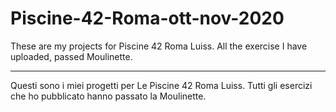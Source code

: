 # Piscine-42-Roma-ott-nov-2020

These are my projects for Piscine 42 Roma Luiss.
All the exercise I have uploaded, passed Moulinette.

-----------------------------------------------------------------------------------------------------------------------------------------------------------------------------------

Questi sono i miei progetti per Le Piscine 42 Roma Luiss.
Tutti gli esercizi che ho pubblicato hanno passato la Moulinette.

